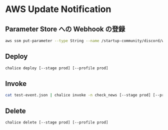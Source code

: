 # AWS Update Notification

## Parameter Store への Webhook の登録

```bash
aws ssm put-parameter --type String --name /startup-community/discord/webhooks/<channel_name> --value https://discord.com/api/webhooks/1234/ABCD
```

## Deploy

```bash
chalice deploy [--stage prod] [--profile prod]
```

## Invoke

```bash
cat test-event.json | chalice invoke -n check_news [--stage prod] [--profile prod]
```

## Delete

```bash
chalice delete [--stage prod] [--profile prod]
```